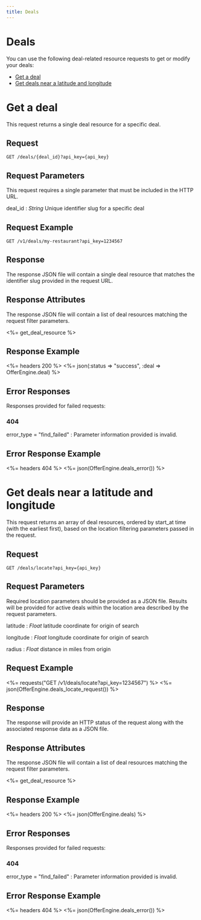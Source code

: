```yaml
---
title: Deals
---
```


# Deals

You can use the following deal-related resource requests to get or modify your deals:

* [Get a deal](/v1/deals/#get-a-deal)
* [Get deals near a latitude and longitude](/v1/deals/#get-deals-near-a-latitude-and-longitude)

# Get a deal

This request returns a single deal resource for a specific deal.

## Request

    GET /deals/{deal_id}?api_key={api_key}

## Request Parameters

This request requires a single parameter that must be included in the HTTP URL.

deal_id
: _String_ Unique identifier slug for a specific deal

## Request Example

	GET /v1/deals/my-restaurant?api_key=1234567

## Response

The response JSON file will contain a single deal resource that matches the identifier slug provided in the request URL.

## Response Attributes

The response JSON file will contain a list of deal resources matching the request filter parameters.

<%= get_deal_resource %>

## Response Example

<%= headers 200 %>
<%= json(:status => "success", :deal => OfferEngine.deal) %>

## Error Responses

Responses provided for failed requests:

### 404

error_type = "find_failed"
: Parameter information provided is invalid.

## Error Response Example

<%= headers 404 %>
<%= json(OfferEngine.deals_error()) %>

# Get deals near a latitude and longitude

This request returns an array of deal resources, ordered by start_at time (with the earliest first), based on the location filtering parameters passed in the request.

## Request

    GET /deals/locate?api_key={api_key}

## Request Parameters

Required location parameters should be provided as a JSON file. Results will be provided for active deals within the location area described by the request parameters.

latitude
: _Float_ latitude coordinate for origin of search

longitude
: _Float_ longitude coordinate for origin of search

radius
: _Float_ distance in miles from origin

## Request Example

<%= requests("GET /v1/deals/locate?api_key=1234567") %>
<%= json(OfferEngine.deals_locate_request()) %>

## Response

The response will provide an HTTP status of the request along with the associated response data as a JSON file.

## Response Attributes

The response JSON file will contain a list of deal resources matching the request filter parameters.

<%= get_deal_resource %>

## Response Example

<%= headers 200 %>
<%= json(OfferEngine.deals) %>

## Error Responses

Responses provided for failed requests:

### 404

error_type = "find_failed"
: Parameter information provided is invalid.

## Error Response Example

<%= headers 404 %>
<%= json(OfferEngine.deals_error()) %>

